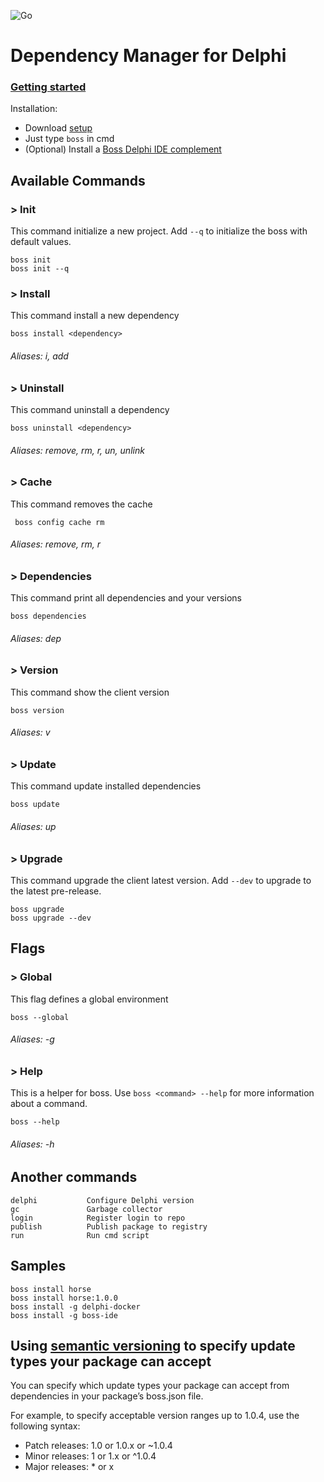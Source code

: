 ![Go](https://github.com/HashLoad/boss/workflows/Go/badge.svg)

# Dependency Manager for Delphi

### [Getting started](https://medium.com/@matheusarendthunsche/come%C3%A7ando-com-o-boss-72aad9bcc13) 

Installation: 
 * Download [setup](https://github.com/HashLoad/boss/releases)
 * Just type `boss` in cmd
 * (Optional) Install a [Boss Delphi IDE complement](https://github.com/HashLoad/boss-ide)

## Available Commands

### > Init
This command initialize a new project. Add `--q` to initialize the boss with default values.
```
boss init
boss init --q 
```

### > Install
This command install a new dependency
```
boss install <dependency>
```
###### Aliases: i, add

### > Uninstall
This command uninstall a dependency
```
boss uninstall <dependency>
```
###### Aliases: remove, rm, r, un, unlink

### > Cache
This command removes the cache
```
 boss config cache rm
```
###### Aliases: remove, rm, r

### > Dependencies
This command print all dependencies and your versions
```
boss dependencies
```
###### Aliases: dep

### > Version
This command show the client version
```
boss version
```
###### Aliases: v

### > Update
This command update installed dependencies
```
boss update
```
###### Aliases: up

### > Upgrade
This command upgrade the client latest version. Add `--dev` to upgrade to the latest pre-release.
```
boss upgrade
boss upgrade --dev
```

## Flags

### > Global
This flag defines a global environment
```
boss --global
```
###### Aliases: -g

### > Help
This is a helper for boss. Use `boss <command> --help` for more information about a command.
```
boss --help
```
###### Aliases: -h

## Another commands
```
delphi           Configure Delphi version
gc               Garbage collector  
login            Register login to repo
publish          Publish package to registry
run              Run cmd script
```

## Samples 
```
boss install horse
boss install horse:1.0.0
boss install -g delphi-docker
boss install -g boss-ide
```

## Using [semantic versioning](https://semver.org/) to specify update types your package can accept 

You can specify which update types your package can accept from dependencies in your package’s boss.json file.

For example, to specify acceptable version ranges up to 1.0.4, use the following syntax:
 * Patch releases: 1.0 or 1.0.x or ~1.0.4
 * Minor releases: 1 or 1.x or ^1.0.4
 * Major releases: * or x
